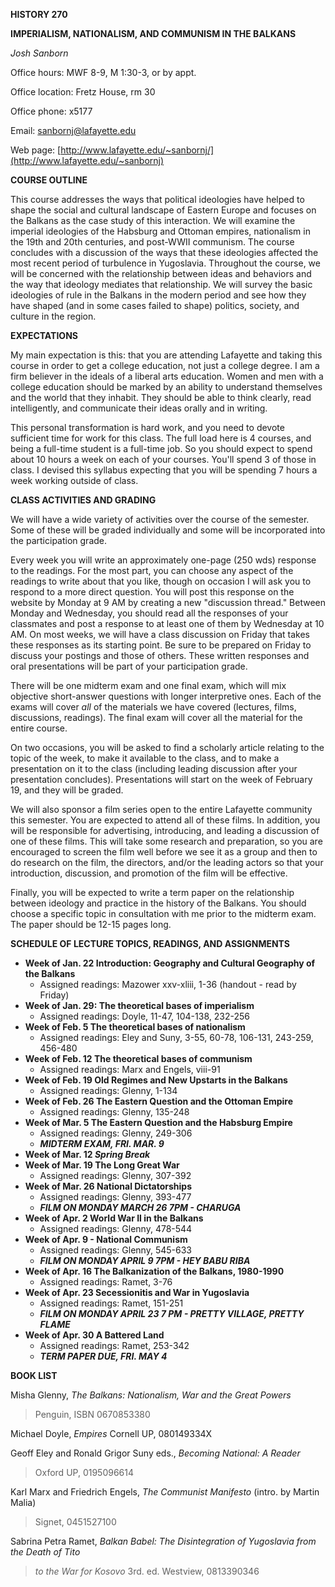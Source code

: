 **HISTORY 270**

**IMPERIALISM, NATIONALISM, AND COMMUNISM IN THE BALKANS**

_Josh Sanborn_

Office hours: MWF 8-9, M 1:30-3, or by appt.

Office location: Fretz House, rm 30

Office phone: x5177

Email: sanbornj@lafayette.edu

Web page:
[http://www.lafayette.edu/~sanbornj/](http://www.lafayette.edu/~sanbornj)

**COURSE OUTLINE**

This course addresses the ways that political ideologies have helped to shape
the social and cultural landscape of Eastern Europe and focuses on the Balkans
as the case study of this interaction. We will examine the imperial ideologies
of the Habsburg and Ottoman empires, nationalism in the 19th and 20th
centuries, and post-WWII communism. The course concludes with a discussion of
the ways that these ideologies affected the most recent period of turbulence
in Yugoslavia. Throughout the course, we will be concerned with the
relationship between ideas and behaviors and the way that ideology mediates
that relationship. We will survey the basic ideologies of rule in the Balkans
in the modern period and see how they have shaped (and in some cases failed to
shape) politics, society, and culture in the region.

**EXPECTATIONS**

My main expectation is this: that you are attending Lafayette and taking this
course in order to get a college education, not just a college degree. I am a
firm believer in the ideals of a liberal arts education. Women and men with a
college education should be marked by an ability to understand themselves and
the world that they inhabit. They should be able to think clearly, read
intelligently, and communicate their ideas orally and in writing.

This personal transformation is hard work, and you need to devote sufficient
time for work for this class. The full load here is 4 courses, and being a
full-time student is a full-time job. So you should expect to spend about 10
hours a week on each of your courses. You'll spend 3 of those in class. I
devised this syllabus expecting that you will be spending 7 hours a week
working outside of class.

**CLASS ACTIVITIES AND GRADING**

We will have a wide variety of activities over the course of the semester.
Some of these will be graded individually and some will be incorporated into
the participation grade.

Every week you will write an approximately one-page (250 wds) response to the
readings. For the most part, you can choose any aspect of the readings to
write about that you like, though on occasion I will ask you to respond to a
more direct question. You will post this response on the website by Monday at
9 AM by creating a new "discussion thread." Between Monday and Wednesday, you
should read all the responses of your classmates and post a response to at
least one of them by Wednesday at 10 AM. On most weeks, we will have a class
discussion on Friday that takes these responses as its starting point. Be sure
to be prepared on Friday to discuss your postings and those of others. These
written responses and oral presentations will be part of your participation
grade.

There will be one midterm exam and one final exam, which will mix objective
short-answer questions with longer interpretive ones. Each of the exams will
cover _all_ of the materials we have covered (lectures, films, discussions,
readings). The final exam will cover all the material for the entire course.

On two occasions, you will be asked to find a scholarly article relating to
the topic of the week, to make it available to the class, and to make a
presentation on it to the class (including leading discussion after your
presentation concludes). Presentations will start on the week of February 19,
and they will be graded.

We will also sponsor a film series open to the entire Lafayette community this
semester. You are expected to attend all of these films. In addition, you will
be responsible for advertising, introducing, and leading a discussion of one
of these films. This will take some research and preparation, so you are
encouraged to screen the film well before we see it as a group and then to do
research on the film, the directors, and/or the leading actors so that your
introduction, discussion, and promotion of the film will be effective.

Finally, you will be expected to write a term paper on the relationship
between ideology and practice in the history of the Balkans. You should choose
a specific topic in consultation with me prior to the midterm exam. The paper
should be 12-15 pages long.

**SCHEDULE OF LECTURE TOPICS, READINGS, AND ASSIGNMENTS**



  * **Week of Jan. 22 Introduction: Geography and Cultural Geography of the Balkans**
    * Assigned readings: Mazower xxv-xliii, 1-36 (handout - read by Friday)
  * **Week of Jan. 29: The theoretical bases of imperialism**
    * Assigned readings: Doyle, 11-47, 104-138, 232-256
  * **Week of Feb. 5 The theoretical bases of nationalism**
    * Assigned readings: Eley and Suny, 3-55, 60-78, 106-131, 243-259, 456-480
  * **Week of Feb. 12 The theoretical bases of communism**
    * Assigned readings: Marx and Engels, viii-91
  * **Week of Feb. 19 Old Regimes and New Upstarts in the Balkans**
    * Assigned readings: Glenny, 1-134
  * **Week of Feb. 26 The Eastern Question and the Ottoman Empire**
    * Assigned readings: Glenny, 135-248
  * **Week of Mar. 5 The Eastern Question and the Habsburg Empire**
    * Assigned readings: Glenny, 249-306
    * **_MIDTERM EXAM, FRI. MAR. 9_**
  * **Week of Mar. 12 _Spring Break_**
  * **Week of Mar. 19 The Long Great War**
    * Assigned readings: Glenny, 307-392
  * **Week of Mar. 26 National Dictatorships**
    * Assigned readings: Glenny, 393-477
    * **_FILM ON MONDAY MARCH 26 7PM - CHARUGA_**
  * **Week of Apr. 2 World War II in the Balkans**
    * Assigned readings: Glenny, 478-544
  * **Week of Apr. 9 - National Communism**
    * Assigned readings: Glenny, 545-633
    * **_FILM ON MONDAY APRIL 9 7PM - HEY BABU RIBA_**
  * **Week of Apr. 16 The Balkanization of the Balkans, 1980-1990**
    * Assigned readings: Ramet, 3-76
  * **Week of Apr. 23 Secessionitis and War in Yugoslavia**
    * Assigned readings: Ramet, 151-251
    * **_FILM ON MONDAY APRIL 23 7 PM - PRETTY VILLAGE, PRETTY FLAME_**
  * **Week of Apr. 30 A Battered Land**
    * Assigned readings: Ramet, 253-342
    * **_TERM PAPER DUE, FRI. MAY 4_** 

**BOOK LIST**

Misha Glenny, _The Balkans: Nationalism, War and the Great Powers_

> Penguin, ISBN 0670853380

Michael Doyle, _Empires_ Cornell UP, 080149334X

Geoff Eley and Ronald Grigor Suny eds., _Becoming National: A Reader_

> Oxford UP, 0195096614

Karl Marx and Friedrich Engels, _The Communist Manifesto_ (intro. by Martin
Malia)

> Signet, 0451527100

Sabrina Petra Ramet, _Balkan Babel: The Disintegration of Yugoslavia from the
Death of Tito_

> _to the War for Kosovo_ 3rd. ed. Westview, 0813390346

